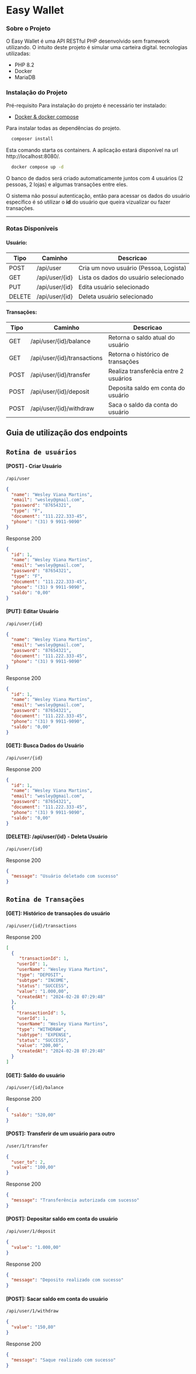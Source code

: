 # Easy Wallet

### Sobre o Projeto
O Easy Wallet é uma API RESTful PHP desenvolvido sem framework utilizando. O intuito deste projeto é simular uma carteira digital. tecnologias utilizadas:
+ PHP 8.2
+ Docker
+ MariaDB

### Instalação do Projeto
Pré-requisito
Para instalação do projeto é necessário ter instalado:
  - [Docker & docker compose]([http://localhost:8000](https://docs.docker.com/get-docker/)) 

Para instalar todas as dependências do projeto.
```bash
  composer install
```
Esta comando starta os containers. A aplicação estará disponível na url http://localhost:8080/.
```bash
  docker compose up -d
```

O banco de dados será criado automaticamente juntos com 4 usuários (2 pessoas, 2 lojas) e algumas transações entre eles.

O sistema não possuí autenticação, então para acessar os dados do usuário específico é só utilizar o **id** do usuário que queira vizualizar ou fazer transações.

---
### Rotas Disponíveis
#### Usuário:
| Tipo   | Caminho        | Descricao                              |
|--------|----------------|----------------------------------------|
| POST   | /api/user      | Cria um novo usuário (Pessoa, Logista) |
| GET    | /api/user/{id} | Lista os dados do usuário selecionado  |
| PUT    | /api/user/{id} | Edita usuário selecionado              |
| DELETE | /api/user/{id} | Deleta usuário selecionado             |
#### Transações:
| Tipo | Caminho                     | Descricao                             |
|------|-----------------------------|---------------------------------------|
| GET  | /api/user/{id}/balance      | Retorna o saldo atual do usuário      |
| GET  | /api/user/{id}/transactions | Retorna o histórico de transações     |
| POST | /api/user/{id}/transfer     | Realiza transferêcia entre 2 usuários |
| POST | /api/user/{id}/deposit      | Deposita saldo em conta do usuário    |
| POST | /api/user/{id}/withdraw     | Saca o saldo da conta do usuário      | 
 
## Guia de utilização dos endpoints

` Rotina de usuários `
---
 
#### [POST] - Criar Usuário
```sh
/api/user
```      
```json
{
  "name": "Wesley Viana Martins",
  "email": "wesley@gmail.com",
  "password": "87654321",
  "type": "F",
  "document": "111.222.333-45",
  "phone": "(31) 9 9911-9090"
}
```
Response 200
```json
{ 
  "id": 1,
  "name": "Wesley Viana Martins",
  "email": "wesley@gmail.com",
  "password": "87654321",
  "type": "F",
  "document": "111.222.333-45",
  "phone": "(31) 9 9911-9090",
  "saldo": "0,00"
}
```

#### [PUT]: Editar Usuário
```sh
/api/user/{id}
```    
```json
{
  "name": "Wesley Viana Martins",
  "email": "wesley@gmail.com",
  "password": "87654321",
  "document": "111.222.333-45",
  "phone": "(31) 9 9911-9090"
}
```
Response 200
```json
{
  "id": 1,
  "name": "Wesley Viana Martins",
  "email": "wesley@gmail.com",
  "password": "87654321",
  "document": "111.222.333-45",
  "phone": "(31) 9 9911-9090",
  "saldo": "0,00"
}
```
#### [GET]: Busca Dados do Usuário
```sh
/api/user/{id}
```
Response 200
```json
{
  "id": 1,
  "name": "Wesley Viana Martins",
  "email": "wesley@gmail.com",
  "password": "87654321",
  "document": "111.222.333-45",
  "phone": "(31) 9 9911-9090",
  "saldo": "0,00"
}
```

#### [DELETE]: /api/user/{id} - Deleta Usuário
```sh
/api/user/{id}
```    
Response 200
```json
{
  "message": "Usuário deletado com sucesso"
}
```

` Rotina de Transações `
---
#### [GET]: Histórico de transações do usuário
```sh
/api/user/{id}/transactions
```    
Response 200
```json
[
  {
     "transactionId": 1,
    "userId": 1,
    "userName": "Wesley Viana Martins",
    "type": "DEPOSIT",
    "subtype": "INCOME",
    "status": "SUCCESS",
    "value": "1.000,00",
    "createdAt": "2024-02-28 07:29:48"
  },
  {
    "transactionId": 5,
    "userId": 1,
    "userName": "Wesley Viana Martins",
    "type": "WITHDRAW",
    "subtype": "EXPENSE",
    "status": "SUCCESS",
    "value": "200,00",
    "createdAt": "2024-02-28 07:29:48"
  }
]
```

#### [GET]: Saldo do usuário
```sh
/api/user/{id}/balance
```    
Response 200
```json
{
  "saldo": "520,00"
}
```

#### [POST]: Transferir de um usuário para outro
```sh
/user/1/transfer
```
```json
{
  "user_to": 2,
  "value": "100,00"
}
```
Response 200
```json
{
  "message": "Transferência autorizada com sucesso"
}
```

#### [POST]: Depositar saldo em conta do usuário
```sh
/api/user/1/deposit
```
```json
{
  "value": "1.000,00"
}
```
Response 200
```json
{
  "message": "Deposito realizado com sucesso"
}
```

#### [POST]: Sacar saldo em conta do usuário
```sh
/api/user/1/withdraw
```
```json
{
  "value": "150,80"
}
```
Response 200
```json
{
  "message": "Saque realizado com sucesso"
}
```
